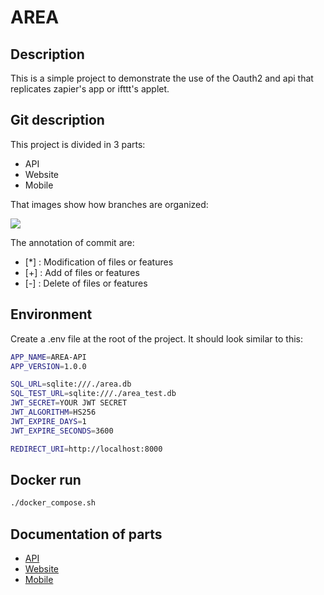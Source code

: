 # AREA

## Description

This is a simple project to demonstrate the use of the Oauth2 and api that replicates zapier's app or ifttt's applet.

## Git description

This project is divided in 3 parts:
- API
- Website
- Mobile

That images show how branches are organized:

[![](https://mermaid.ink/img/pako:eNqVkbsOwjAMRX-l8twvyIzExMSGsriJaaKSh1IXhKr-O-Gpqg8QmSzf41zLtwcVNIGA2vI2YTTSF_mp4JzleV0l9MoUms4vzZBqQsejzpzGaFe1C1WtZfoyGxc2mrk6SjUtG33gVau1734P_LldnAAOrR8TkyNCCbmfIZ3z6e-KBDbkSILIpcbUSJB-yBx2HPZXr0Bw6qiELmpk2lisEzoQRzy1uUvacki7Z-CP3EuI6A8hvJnhBgcrrc8?type=png)](https://mermaid.live/edit#pako:eNqVkbsOwjAMRX-l8twvyIzExMSGsriJaaKSh1IXhKr-O-Gpqg8QmSzf41zLtwcVNIGA2vI2YTTSF_mp4JzleV0l9MoUms4vzZBqQsejzpzGaFe1C1WtZfoyGxc2mrk6SjUtG33gVau1734P_LldnAAOrR8TkyNCCbmfIZ3z6e-KBDbkSILIpcbUSJB-yBx2HPZXr0Bw6qiELmpk2lisEzoQRzy1uUvacki7Z-CP3EuI6A8hvJnhBgcrrc8)

The annotation of commit are:
- [*] : Modification of files or features
- [+] : Add of files or features
- [-] : Delete of files or features

## Environment

Create a .env file at the root of the project. It should look similar to this:

```sh
APP_NAME=AREA-API
APP_VERSION=1.0.0

SQL_URL=sqlite:///./area.db
SQL_TEST_URL=sqlite:///./area_test.db
JWT_SECRET=YOUR JWT SECRET
JWT_ALGORITHM=HS256
JWT_EXPIRE_DAYS=1
JWT_EXPIRE_SECONDS=3600

REDIRECT_URI=http://localhost:8000
```

## Docker run

```bash
./docker_compose.sh
```

## Documentation of parts

- [API](Api/README.md)
- [Website](Website/README.md)
- [Mobile](App/README.md)

